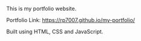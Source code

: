 This is my portfolio website.

Portfolio Link: https://rp7007.github.io/my-portfolio/

Built using HTML, CSS and JavaScript.


